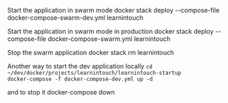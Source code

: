 Start the application in swarm mode
docker stack deploy --compose-file docker-compose-swarm-dev.yml learnintouch

Start the application in swarm mode in production
docker stack deploy --compose-file docker-compose-swarm.yml learnintouch

Stop the swarm application
docker stack rm learnintouch

Another way to start the dev application locally
```cd ~/dev/docker/projects/learnintouch/learnintouch-startup```  
```docker-compose -f docker-compose-dev.yml up -d```  

and to stop it
docker-compose down
